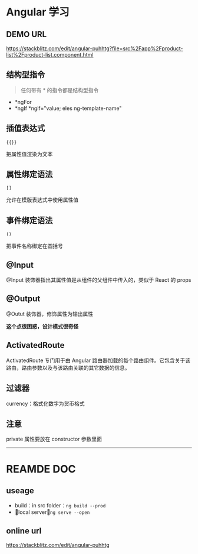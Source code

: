 # Angular 学习

## DEMO URL

https://stackblitz.com/edit/angular-puhhtg?file=src%2Fapp%2Fproduct-list%2Fproduct-list.component.html

## 结构型指令

> 任何带有 * 的指令都是结构型指令

- *ngFor
- *ngIf
  *ngif="value; eles ng-template-name"

## 插值表达式

`{{}}`

把属性值渲染为文本

## 属性绑定语法

`[]`

允许在模版表达式中使用属性值

## 事件绑定语法

`()`

把事件名称绑定在圆括号

## @Input

@Input 装饰器指出其属性值是从组件的父组件中传入的，类似于 React 的 props

## @Output

@Outut 装饰器，修饰属性为输出属性

**这个点很困惑，设计模式很奇怪**


## ActivatedRoute

ActivatedRoute 专门用于由 Angular 路由器加载的每个路由组件。它包含关于该路由，路由参数以及与该路由关联的其它数据的信息。

## 过滤器

currency：格式化数字为货币格式

## 注意

private 属性要放在 constructor 参数里面

---

# REAMDE DOC

## useage

- build：in src folder：`ng build --prod`
- local server：`ng serve --open`

## online url

https://stackblitz.com/edit/angular-puhhtg
